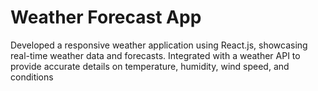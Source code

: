 # Weather Forecast App
 Developed a responsive weather application using React.js, showcasing real-time weather data and forecasts. Integrated with a weather API to provide accurate details on temperature, humidity, wind speed, and conditions
